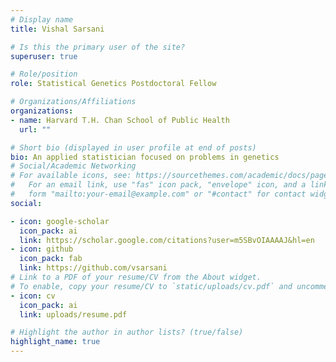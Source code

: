 ```yaml
---
# Display name
title: Vishal Sarsani

# Is this the primary user of the site?
superuser: true

# Role/position
role: Statistical Genetics Postdoctoral Fellow

# Organizations/Affiliations
organizations:
- name: Harvard T.H. Chan School of Public Health
  url: ""

# Short bio (displayed in user profile at end of posts)
bio: An applied statistician focused on problems in genetics
# Social/Academic Networking
# For available icons, see: https://sourcethemes.com/academic/docs/page-builder/#icons
#   For an email link, use "fas" icon pack, "envelope" icon, and a link in the
#   form "mailto:your-email@example.com" or "#contact" for contact widget.
social:

- icon: google-scholar
  icon_pack: ai
  link: https://scholar.google.com/citations?user=m5SBvOIAAAAJ&hl=en
- icon: github
  icon_pack: fab
  link: https://github.com/vsarsani
# Link to a PDF of your resume/CV from the About widget.
# To enable, copy your resume/CV to `static/uploads/cv.pdf` and uncomment the lines below.
- icon: cv
  icon_pack: ai
  link: uploads/resume.pdf

# Highlight the author in author lists? (true/false)
highlight_name: true
---
```

